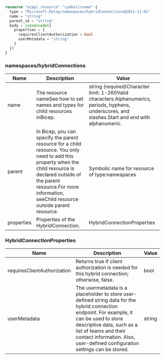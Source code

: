 ```terraform
resource "azapi_resource" "symbolicname" {
  type = "Microsoft.Relay/namespaces/hybridConnections@2021-11-01"
  name = "string"
  parent_id = "string"
  body = jsonencode({
    properties = {
      requiresClientAuthorization = bool
      userMetadata = "string"
    }
  })
}

```

### namespaces/hybridConnections

| Name | Description | Value |
|-|-|-|
| name | The resource nameSee how to set names and types for child resources inBicep. | string (required)Character limit: 1-260Valid characters:Alphanumerics, periods, hyphens, underscores, and slashes.Start and end with alphanumeric. |
| parent | In Bicep, you can specify the parent resource for a child resource. You only need to add this property when the child resource is declared outside of the parent resource.For more information, seeChild resource outside parent resource. | Symbolic name for resource of type:namespaces |
| properties | Properties of the HybridConnection. | HybridConnectionProperties |


### HybridConnectionProperties

| Name | Description | Value |
|-|-|-|
| requiresClientAuthorization | Returns true if client authorization is needed for this hybrid connection; otherwise, false. | bool |
| userMetadata | The usermetadata is a placeholder to store user-defined string data for the hybrid connection endpoint. For example, it can be used to store descriptive data, such as a list of teams and their contact information. Also, user-defined configuration settings can be stored. | string |


